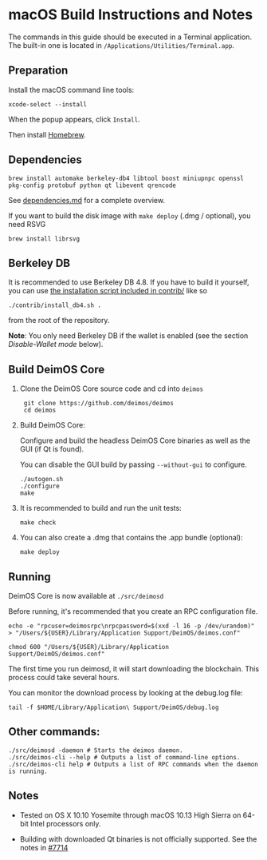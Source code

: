 macOS Build Instructions and Notes
====================================
The commands in this guide should be executed in a Terminal application.
The built-in one is located in `/Applications/Utilities/Terminal.app`.

Preparation
-----------
Install the macOS command line tools:

`xcode-select --install`

When the popup appears, click `Install`.

Then install [Homebrew](https://brew.sh).

Dependencies
----------------------

    brew install automake berkeley-db4 libtool boost miniupnpc openssl pkg-config protobuf python qt libevent qrencode

See [dependencies.md](dependencies.md) for a complete overview.

If you want to build the disk image with `make deploy` (.dmg / optional), you need RSVG

    brew install librsvg

Berkeley DB
-----------
It is recommended to use Berkeley DB 4.8. If you have to build it yourself,
you can use [the installation script included in contrib/](/contrib/install_db4.sh)
like so

```shell
./contrib/install_db4.sh .
```

from the root of the repository.

**Note**: You only need Berkeley DB if the wallet is enabled (see the section *Disable-Wallet mode* below).

Build DeimOS Core
------------------------

1. Clone the DeimOS Core source code and cd into `deimos`

        git clone https://github.com/deimos/deimos
        cd deimos

2.  Build DeimOS Core:

    Configure and build the headless DeimOS Core binaries as well as the GUI (if Qt is found).

    You can disable the GUI build by passing `--without-gui` to configure.

        ./autogen.sh
        ./configure
        make

3.  It is recommended to build and run the unit tests:

        make check

4.  You can also create a .dmg that contains the .app bundle (optional):

        make deploy

Running
-------

DeimOS Core is now available at `./src/deimosd`

Before running, it's recommended that you create an RPC configuration file.

    echo -e "rpcuser=deimosrpc\nrpcpassword=$(xxd -l 16 -p /dev/urandom)" > "/Users/${USER}/Library/Application Support/DeimOS/deimos.conf"

    chmod 600 "/Users/${USER}/Library/Application Support/DeimOS/deimos.conf"

The first time you run deimosd, it will start downloading the blockchain. This process could take several hours.

You can monitor the download process by looking at the debug.log file:

    tail -f $HOME/Library/Application\ Support/DeimOS/debug.log

Other commands:
-------

    ./src/deimosd -daemon # Starts the deimos daemon.
    ./src/deimos-cli --help # Outputs a list of command-line options.
    ./src/deimos-cli help # Outputs a list of RPC commands when the daemon is running.

Notes
-----

* Tested on OS X 10.10 Yosemite through macOS 10.13 High Sierra on 64-bit Intel processors only.

* Building with downloaded Qt binaries is not officially supported. See the notes in [#7714](https://github.com/deimos/deimos/issues/7714)

